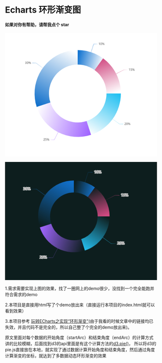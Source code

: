 # Echarts 环形渐变图
#### 如果对你有帮助，请帮我点个 star

![img.png](./img/img.png)

![img.png](./img/img_1.png)

1.需求需要实现上图的效果，找了一圈网上的demo很少，没找到一个完全能跑并符合需求的demo

2.本项目是直接用html写了个demo放出来（直接运行本项目的index.html就可以看到效果）

3.本项目参考 [玩转ECharts之实现“环形渐变”](https://zhuanlan.zhihu.com/p/183893861)(由于我看的时候文章中的链接均已失效，并且代码不是完全的，所以自己整了个完全的demo放出来)。

原文里面对每个数据的开始角度（startArc）和结束角度（endArc）的计算方式讲的比较模糊，后面找到d3的api里面是有这个计算方法的[d3.pie()](https://d3js.org.cn/document/d3-shape/#pies)，
所以将d3的pie.js直接放在本地，就实现了通过数据计算开始角度和结束角度，然后通过角度计算渐变的坐标，就达到了多数据动态环形渐变的效果



